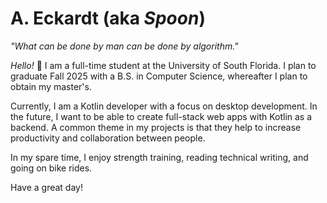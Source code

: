 # A. Eckardt (aka *Spoon*)

*"What can be done by man can be done by algorithm."*

*Hello!* 👋 I am a full-time student at the University of South Florida.
I plan to graduate Fall 2025 with a B.S. in Computer Science, whereafter I plan to obtain my master's.

Currently, I am a Kotlin developer with a focus on desktop development.
In the future, I want to be able to create full-stack web apps with Kotlin as a backend.
A common theme in my projects is that they help to increase productivity and collaboration between people.

In my spare time, I enjoy strength training, reading technical writing, and going on bike rides.

Have a great day!
